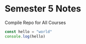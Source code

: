 # Semester 5 Notes
Compile Repo for All Courses

```js
const hello = "world"
console.log(hello)
```

